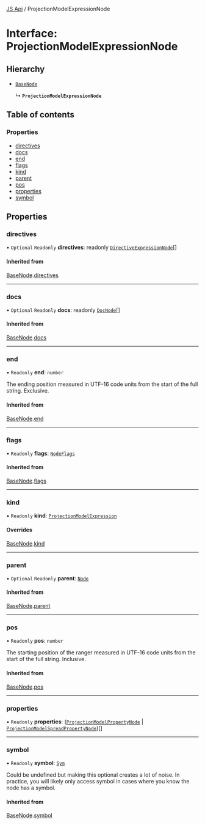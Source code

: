 [JS Api](../index.md) / ProjectionModelExpressionNode

# Interface: ProjectionModelExpressionNode

## Hierarchy

- [`BaseNode`](BaseNode.md)

  ↳ **`ProjectionModelExpressionNode`**

## Table of contents

### Properties

- [directives](ProjectionModelExpressionNode.md#directives)
- [docs](ProjectionModelExpressionNode.md#docs)
- [end](ProjectionModelExpressionNode.md#end)
- [flags](ProjectionModelExpressionNode.md#flags)
- [kind](ProjectionModelExpressionNode.md#kind)
- [parent](ProjectionModelExpressionNode.md#parent)
- [pos](ProjectionModelExpressionNode.md#pos)
- [properties](ProjectionModelExpressionNode.md#properties)
- [symbol](ProjectionModelExpressionNode.md#symbol)

## Properties

### directives

• `Optional` `Readonly` **directives**: readonly [`DirectiveExpressionNode`](DirectiveExpressionNode.md)[]

#### Inherited from

[BaseNode](BaseNode.md).[directives](BaseNode.md#directives)

___

### docs

• `Optional` `Readonly` **docs**: readonly [`DocNode`](DocNode.md)[]

#### Inherited from

[BaseNode](BaseNode.md).[docs](BaseNode.md#docs)

___

### end

• `Readonly` **end**: `number`

The ending position measured in UTF-16 code units from the start of the
full string. Exclusive.

#### Inherited from

[BaseNode](BaseNode.md).[end](BaseNode.md#end)

___

### flags

• `Readonly` **flags**: [`NodeFlags`](../enums/NodeFlags.md)

#### Inherited from

[BaseNode](BaseNode.md).[flags](BaseNode.md#flags)

___

### kind

• `Readonly` **kind**: [`ProjectionModelExpression`](../enums/SyntaxKind.md#projectionmodelexpression)

#### Overrides

[BaseNode](BaseNode.md).[kind](BaseNode.md#kind)

___

### parent

• `Optional` `Readonly` **parent**: [`Node`](../index.md#node)

#### Inherited from

[BaseNode](BaseNode.md).[parent](BaseNode.md#parent)

___

### pos

• `Readonly` **pos**: `number`

The starting position of the ranger measured in UTF-16 code units from the
start of the full string. Inclusive.

#### Inherited from

[BaseNode](BaseNode.md).[pos](BaseNode.md#pos)

___

### properties

• `Readonly` **properties**: ([`ProjectionModelPropertyNode`](ProjectionModelPropertyNode.md) \| [`ProjectionModelSpreadPropertyNode`](ProjectionModelSpreadPropertyNode.md))[]

___

### symbol

• `Readonly` **symbol**: [`Sym`](Sym.md)

Could be undefined but making this optional creates a lot of noise. In practice,
you will likely only access symbol in cases where you know the node has a symbol.

#### Inherited from

[BaseNode](BaseNode.md).[symbol](BaseNode.md#symbol)
